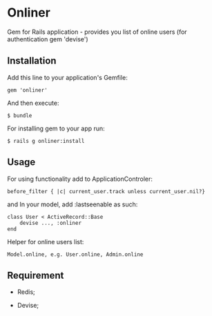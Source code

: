 # Onliner


Gem for Rails application - provides you list of online users (for authentication gem 'devise')

## Installation

Add this line to your application's Gemfile:

    gem 'onliner'

And then execute:

    $ bundle

For installing gem to your app run:

    $ rails g onliner:install 

## Usage

For using functionality add to ApplicationControler:

	before_filter { |c| current_user.track unless current_user.nil?}

and In your model, add :lastseenable as such:

	class User < ActiveRecord::Base
		devise ..., :onliner
	end

Helper for online users list:

	Model.online, e.g. User.online, Admin.online

## Requirement

  * Redis;
  
  * Devise;

